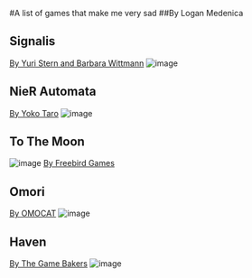 #A list of games that make me very sad
##By Logan Medenica

## Signalis
[By Yuri Stern and Barbara Wittmann](https://store.steampowered.com/app/1262350/SIGNALIS/)
![image](https://github.com/user-attachments/assets/6c1c62b8-750d-4b04-8873-696b69967865)
## NieR Automata
[By Yoko Taro](https://store.steampowered.com/app/524220/NieRAutomata/)
![image](https://github.com/user-attachments/assets/f0daa9d3-6085-48c7-afc9-5341e8b8aaa7)
## To The Moon
![image](https://github.com/user-attachments/assets/7e6612e0-b915-4c19-b3fe-f80b6e3fe7da)
[By Freebird Games](https://store.steampowered.com/app/206440/To_the_Moon/)
## Omori
[By OMOCAT](https://store.steampowered.com/app/1150690/OMORI/)
![image](https://github.com/user-attachments/assets/82308f74-e746-4662-b572-16932da5207f)
## Haven
[By The Game Bakers](https://store.steampowered.com/app/983970/Haven/)
![image](https://github.com/user-attachments/assets/b79ec9ad-5b54-4dea-b447-22313e4983e6)
